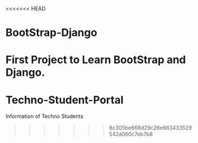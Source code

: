 <<<<<<< HEAD
# BootStrap-Django
First Project to Learn BootStrap and Django.
=======
# Techno-Student-Portal
Information of Techno Students
>>>>>>> 8c305be668d29c26e663433529542a060c7eb7b8
